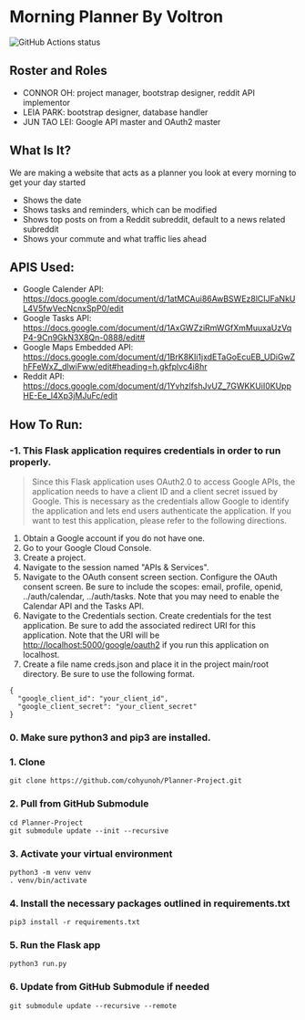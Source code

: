 # Morning Planner By Voltron
<img alt="GitHub Actions status" src="https://github.com/cohyunoh/Planner-Project/workflows/Python%20application/badge.svg">

## Roster and Roles
* CONNOR OH: project manager, bootstrap designer, reddit API implementor
* LEIA PARK: bootstrap designer, database handler
* JUN TAO LEI: Google API master and OAuth2 master

## What Is It?
We are making a website that acts as a planner you look at every morning to get your day started
* Shows the date
* Shows tasks and reminders, which can be modified
* Shows top posts on from a Reddit subreddit, default to a news related subreddit
* Shows your commute and what traffic lies ahead

## APIS Used:
* Google Calender API: https://docs.google.com/document/d/1atMCAui86AwBSWEz8lCIJFaNkUL4V5fwVecNcnxSpP0/edit
* Google Tasks API: https://docs.google.com/document/d/1AxGWZziRmWGfXmMuuxaUzVqP4-9Cn9GkN3X8Qn-0888/edit#
* Google Maps Embedded API: https://docs.google.com/document/d/1BrK8KIi1jxdETaGoEcuEB_UDiGwZhFFeWxZ_dlwiFww/edit#heading=h.gkfplvc4i8hr
* Reddit API: https://docs.google.com/document/d/1YvhzlfshJvUZ_7GWKKUiI0KUppHE-Ee_l4Xp3jMJuFc/edit

## How To Run:

### -1. This Flask application requires credentials in order to run properly.
> Since this Flask application uses OAuth2.0 to access Google APIs, the application needs to have a client ID and a client secret issued by Google. This is necessary as the credentials allow Google to identify the application and lets end users authenticate the application. If you want to test this application, please refer to the following directions.

1. Obtain a Google account if you do not have one.
2. Go to your Google Cloud Console.
3. Create a project.
4. Navigate to the session named "APIs & Services".
5. Navigate to the OAuth consent screen section. Configure the OAuth consent screen. Be sure to include the scopes: email, profile, openid, ../auth/calendar, ../auth/tasks. Note that you may need to enable the Calendar API and the Tasks API.
6. Navigate to the Credentials section. Create credentials for the test application. Be sure to add the associated redirect URI for this application. Note that the URI will be <http://localhost:5000/google/oauth2> if you run this application on localhost.
7. Create a file name creds.json and place it in the project main/root directory. Be sure to use the following format.
```
{
  "google_client_id": "your_client_id",
  "google_client_secret": "your_client_secret"
}
```


### 0. Make sure python3 and pip3 are installed.

### 1. Clone
```
git clone https://github.com/cohyunoh/Planner-Project.git
```

### 2. Pull from GitHub Submodule
```
cd Planner-Project
git submodule update --init --recursive
```

### 3. Activate your virtual environment
```
python3 -m venv venv
. venv/bin/activate
```

### 4. Install the necessary packages outlined in requirements.txt
```
pip3 install -r requirements.txt
```

### 5. Run the Flask app
```
python3 run.py
```

### 6. Update from GitHub Submodule if needed
```
git submodule update --recursive --remote
```
